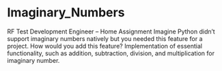 # Imaginary_Numbers
RF Test Development Engineer – Home Assignment
Imagine Python didn’t support imaginary numbers natively but you needed this
feature for a project. How would you add this feature? Implementation of essential
functionality, such as addition, subtraction, division, and multiplication for imaginary number.
